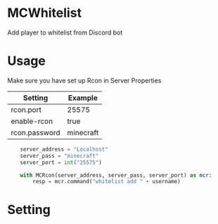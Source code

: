 # MCWhitelist

Add player to whitelist from Discord bot

# Usage

Make sure you have set up Rcon in Server Properties

| Setting  | Example |
| ----------- | ------ |
|  rcon.port  | 25575  |
| enable-rcon  | true  |
| rcon.password  | minecraft  |


```python
    server_address = "Localhost"
    server_pass = "minecraft"
    server_port = int("25575")

    with MCRcon(server_address, server_pass, server_port) as mcr: 
        resp = mcr.command("whitelist add " + username)
```

# Setting

